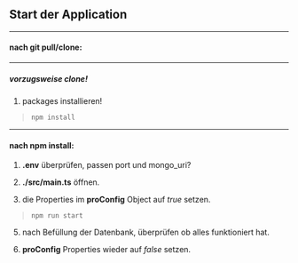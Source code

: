 ## Start der Application

***

#### nach git pull/clone:
---
##### vorzugsweise clone!

1. packages installieren! 

> `npm install`

***

#### nach npm install:

1. **.env** überprüfen, passen port und mongo_uri?

2. **./src/main.ts** öffnen.

3. die Properties im **proConfig** Object auf *true* setzen.

> `npm run start`

5. nach Befüllung der Datenbank, überprüfen ob alles funktioniert hat.

6. **proConfig** Properties wieder auf *false* setzen.